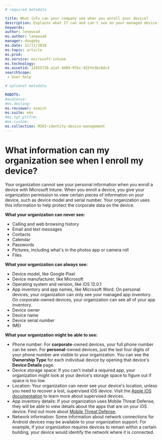 ```yaml
---
# required metadata

title: What info can your company see when you enroll your device?
description: Explains what IT can and can't see on your managed device.
keywords:
author: lenewsad
ms.author: lanewsad
manager: dougeby
ms.date: 12/17/2018
ms.topic: article
ms.prod:
ms.service: microsoft-intune
ms.technology:
ms.assetid: 12655728-a1af-4d89-97bc-925fe36c0dc4
searchScope:
 - User help

# optional metadata

ROBOTS:  
#audience:
#ms.devlang:
ms.reviewer: esmich
ms.suite: ems
#ms.tgt_pltfrm:
#ms.custom:
ms.collection: M365-identity-device-management
---
```


# What information can my organization see when I enroll my device?

Your organization cannot see your personal information when you enroll a device with Microsoft Intune. When you enroll a device, you give your organization permission to view certain pieces of information on your device, such as device model and serial number. Your organization uses this information to help protect the corporate data on the device.

**What your organization can never see:**

- Calling and web browsing history
- Email and text messages
- Contacts
- Calendar
- Passwords
- Pictures, including what's in the photos app or camera roll
- Files

**What your organization can always see:**

- Device model, like Google Pixel
- Device manufacturer, like Microsoft
- Operating system and version, like iOS 12.0.1
- App inventory and app names, like Microsoft Word. On personal devices, your organization can only see your managed app inventory. On corporate-owned devices, your organization can see all of your app inventory.
- Device owner
- Device name
- Device serial number
- IMEI

**What your organization might be able to see:**

-  Phone number: For **corporate**-owned devices, your full phone number can be seen. For **personal**-owned devices, just the last four digits of your phone number are visible to your organization. You can see the **Ownership Type** for each individual device  by opening that device's **Device Details** page.
- Device storage space: If you can't install a required app, your organization might look at your device's storage space to figure out if space is too low.  
-  Location: Your organization can never see your device's location, unless you need to recover a lost, supervised iOS device. Visit the [Apple iOS documentation](https://go.microsoft.com/fwlink/?linkid=853816) to learn more about supervised devices.  
- App inventory details: If your organization uses Mobile Threat Defense, they will be able to view details about the apps that are on your iOS device. Find out more about [Mobile Threat Defense](you-are-prompted-to-install-mtd-ios.md).
- Network information: Some information about network connections for Android devices may be available to your organization support. For example, if your organization requires devices to remain within a certain building, your device would identify the network where it is connected. 
